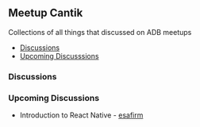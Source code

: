 ## Meetup Cantik
Collections of all things that discussed on ADB meetups

- [Discussions](#discussion)
- [Upcoming Discusssions](#upcoming-disucssion)


### Discussions

### Upcoming Discussions
- Introduction to React Native - [esafirm](https://github.com/esafirm/)
